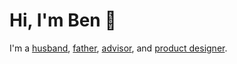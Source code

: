# Hi, I'm Ben 👋

I'm a [husband](https://lindsayrabicoff.com), [father](https://keeganrabicoff.com), [advisor](https://benrabicoff.com), and [product designer](https://squarespace.com).

<!--
**benrabicoff/benrabicoff** is a ✨ _special_ ✨ repository because its `README.md` (this file) appears on your GitHub profile.

Here are some ideas to get you started:

- 🔭 I’m currently working on ...
- 🌱 I’m currently learning ...
- 👯 I’m looking to collaborate on ...
- 🤔 I’m looking for help with ...
- 💬 Ask me about ...
- 📫 How to reach me: ...
- 😄 Pronouns: ...
- ⚡ Fun fact: ...
-->
